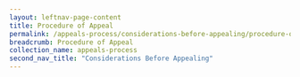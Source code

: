 ```yaml
---
layout: leftnav-page-content
title: Procedure of Appeal
permalink: /appeals-process/considerations-before-appealing/procedure-of-appeal
breadcrumb: Procedure of Appeal 
collection_name: appeals-process
second_nav_title: "Considerations Before Appealing"
---
```


